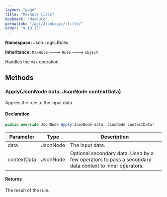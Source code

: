```yaml
---
layout: "page"
title: "MaxRule Class"
bookmark: "MaxRule"
permalink: "/api/JsonLogic/:title/"
order: "9.10.25"
---
```

**Namespace:** Json.Logic.Rules

**Inheritance:**
`MaxRule`
 🡒 
`Rule`
 🡒 
`object`

Handles the `max` operation.

## Methods

### Apply(JsonNode data, JsonNode contextData)

Applies the rule to the input data.

#### Declaration

```c#
public override JsonNode Apply(JsonNode data, JsonNode contextData)
```
| Parameter | Type | Description |
|---|---|---|
| data | JsonNode | The input data. |
| contextData | JsonNode | Optional secondary data.  Used by a few operators to pass a secondary<br>    data context to inner operators. |

#### Returns

The result of the rule.

